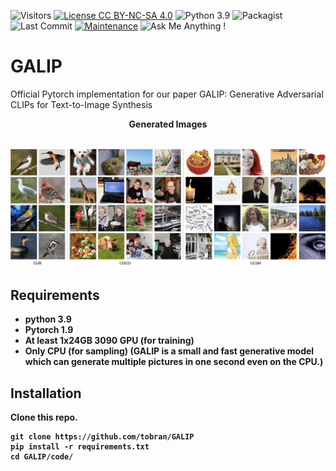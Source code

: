 ![Visitors](https://visitor-badge.glitch.me/badge?page_id=tobran/GALIP) 
[![License CC BY-NC-SA 4.0](https://img.shields.io/badge/license-CC4.0-blue.svg)](https://github.com/tobran/GALIP/blob/master/LICENSE.md)
![Python 3.9](https://img.shields.io/badge/python-3.8-green.svg)
![Packagist](https://img.shields.io/badge/Pytorch-1.9.0-red.svg)
![Last Commit](https://img.shields.io/github/last-commit/tobran/GALIP)
[![Maintenance](https://img.shields.io/badge/Maintained%3F-yes-blue.svg)]((https://github.com/tobran/GALIP/graphs/commit-activity))
![Ask Me Anything !](https://img.shields.io/badge/Ask%20me-anything-1abc9c.svg)
# GALIP

Official Pytorch implementation for our paper GALIP: Generative Adversarial CLIPs for Text-to-Image Synthesis


<p align="center">
<b>Generated Images
</p>

![teaser](results.jpg)
---
## Requirements
- python 3.9
- Pytorch 1.9
- At least 1x24GB 3090 GPU (for training)
- Only CPU (for sampling) (GALIP is a small and fast generative model which can generate multiple pictures in one second even on the CPU.)
## Installation

Clone this repo.
```
git clone https://github.com/tobran/GALIP
pip install -r requirements.txt
cd GALIP/code/
```



